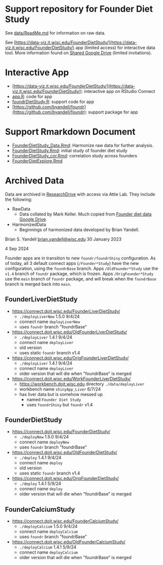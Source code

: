 # Support repository for Founder Diet Study

See [data/ReadMe.md](https://github.com/byandell/FounderDietStudy/blob/main/data/ReadMe.md) for information on raw data.

See [https://data-viz.it.wisc.edu/FounderDietStudy/](https://data-viz.it.wisc.edu/FounderDietStudy/) app (limited access) for interactive data tool.
More information found on [Shared Google Drive](https://drive.google.com/drive/u/1/folders/0AGugqlk2Del8Uk9PVA) (limited invitations).

# Interactive App

- [https://data-viz.it.wisc.edu/FounderDietStudy/](https://data-viz.it.wisc.edu/FounderDietStudy/): interactive app on RStudio Connect
- [app.R](https://github.com/byandell/FounderDietStudy/blob/main/app.R): code for app
- [foundrDietStudy.R](https://github.com/byandell/FounderDietStudy/blob/main/foundrDietStudy.R): support code for app
- [https://github.com/byandell/foundr](https://github.com/byandell/foundr): support package for app

# Support Rmarkdown Document

- [FounderDietStudy_Data.Rmd](https://github.com/byandell/FounderDietStudy/blob/main/FounderDietStudy_Data.Rmd): Harmonize raw data for further analysis.
- [FounderDietStudy.Rmd](https://github.com/byandell/FounderDietStudy/blob/main/FounderDietStudy.Rmd): initial study of founder diet study 
- [FounderDietStudy_cor.Rmd](https://github.com/byandell/FounderDietStudy/blob/main/FounderDietStudy_cor.Rmd): correlation study across founders
- [FounderDietExplore.Rmd](https://github.com/byandell/FounderDietStudy/blob/main/FounderDietExplore.Rmd)

# Archived Data

Data are archived in [ResearchDrive](https://kb.wisc.edu/researchdata/internal/page.php?id=93998#connect) with access via Attie Lab. They include the following:

- RawData
  + Data collated by Mark Keller. Much copied from [Founder diet data Google Drive](https://drive.google.com/drive/u/1/folders/1v2xyz0s0ELYkEwMdEOMjAvLVWJA1OkGG).
- HarmonizedData
  + Beginnings of harmonized data developed by Brian Yandell.

Brian S. Yandell <brian.yandell@wisc.edu>
30 January 2023

4 Sep 2024

Founder apps are in transition to new `foundr/foundrShiny` configuration.
As of today, all 3 default connect apps (`/Founder*Study`) have the new
configuration, using the `foundrBase` branch. 
Apps `/OldFounder*Study` use the `v1.4` branch of `foundr` package,
which is frozen.
Apps `/OrigFounder*Study` use the `main` branch of `foundr` package,
and will break when the `foundrBase` branch is merged back into `main`.

## FounderLiverDietStudy
- <https://connect.doit.wisc.edu/FounderLiverDietStudy/>
  + `./deployLiverNew` 1.5.0 9/4/24
  + connect name `deployLiverNew`
  + uses `foundr` branch "foundrBase"
- <https://connect.doit.wisc.edu/OldFounderLiverDietStudy/>
  + `./deployLiver` 1.4.1 9/4/24
  + connect name `deployLiver`
  + old version
  + uses static `foundr` branch v1.4 
- <https://connect.doit.wisc.edu/OrigFounderLiverDietStudy/>
  + `./deployLiver` 1.4.1 9/4/24
  + connect name `deployLiver`
  + older version that will die when "foundrBase" is merged
- <https://connect.doit.wisc.edu/WorkFounderLiverDietStudy/>
  + <https://workbench.doit.wisc.edu> directory `./data/deployLiver`
  + workbench name `shinyApp_Liver` 6/7/24
  + has liver data but is somehow messed up
    + named `Founder Diet Study`
    + uses `foundrShiny` but `foundr` v1.4
  
## FounderDietStudy
- <https://connect.doit.wisc.edu/FounderDietStudy/>
  + `./deployNew` 1.5.0 9/4/24
  + connect name `deployNew`
  + uses `foundr` branch "foundrBase"
- <https://connect.doit.wisc.edu/OldFounderDietStudy/>
  + `./deploy` 1.4.1 9/4/24
  + connect name `deploy`
  + old version
  + uses static `foundr` branch v1.4 
- <https://connect.doit.wisc.edu/OrigFounderDietStudy/>
  + `./deploy` 1.4.1 5/9/24
  + connect name `deploy`
  + older version that will die when "foundrBase" is merged
  
## FounderCalciumStudy
- <https://connect.doit.wisc.edu/FounderCalciumStudy/>
  + `./deployCalcium` 1.5.0 9/4/24
  + connect name `deployCalcium`
  + uses `foundr` branch "foundrBase"
- <https://connect.doit.wisc.edu/OldFounderCalciumStudy/>
  + `./deployCalcium` 1.4.1 5/9/24
  + connect name `deployCalcium`
  + older version that will die when "foundrBase" is merged


